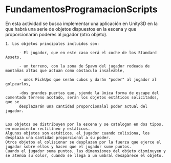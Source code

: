 # FundamentosProgramacionScripts

En esta actividad se busca implementar una aplicación en Unity3D en la que habrá una serie de objetos dispuestos en la escena y que proporcionarán 
poderes al jugador (otro objeto).

    1. Los objetos principales incluidos son:
    
          - El jugador, que en este caso será el coche de los Standard Assets,
          
          - un terreno, con la zona de Spawn del jugador rodeada de montañas altas que actuan como obstaculo insalvable,
          
          - unos PickUps que serán cubos y darán "poder" al jugador al golpearlos,
          
          -dos grandes puertas que, siendo la única forma de escape del comentado terreno acotado, serán los objetos estáticos solicitados, que se 
          desplazarán una cantidad proporcionalal poder actual del jugador. 
            
            
    Los objetos se distribuyen por la escena y se catalogan en dos tipos, en movimiento rectilíneo y estáticos.
    Algunos objetos son estáticos, el jugador cuando colisiona, los desplaza una cantidad proporcional a su poder.
    Otros objetos al colisionar se desplazan por la fuerza que ejerce el jugador sobre ellos y hacen que el jugador sume puntos.
    Cuando el jugador suma puntos, las dimensiones del objeto disminuyen y se atenúa su color, cuando se llega a un umbral desaparece el objeto.

